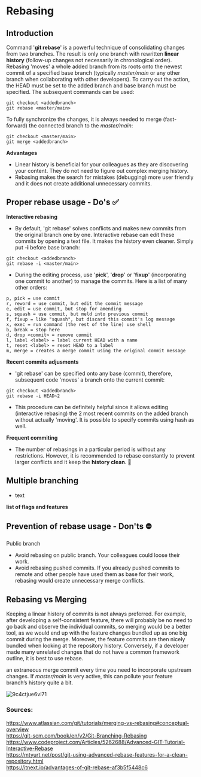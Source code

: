 # Rebasing

## Introduction
Command '**git rebase**' is a powerful technique of consolidating changes from two branches. The result is only one branch with rewritten **linear history** (follow-up changes not necessarily in chronological order).
Rebasing 'moves' a whole added branch from its roots onto the newest commit of a specified base branch (typically *master/main* or any other branch when collaborating with other developers).
To carry out the action, the HEAD must be set to the added branch and base branch must be specified. The subsequent commands can be used:
```
git checkout <addedbranch>
git rebase <master/main>
```
To fully synchronize the changes, it is always needed to merge (fast-forward) the connected branch to the *master/main*:
```
git checkout <master/main>
git merge <addedbranch>
```

**Advantages**
+ Linear history is beneficial for your colleagues as they are discovering your content. They do not need to figure out complex merging history. 
+ Rebasing makes the search for mistakes (debugging) more user friendly and it does not create additional unnecessary commits.

## Proper rebase usage - Do's :white_check_mark:

**Interactive rebasing**

- By default, 'git rebase' solves conflicts and makes new commits from the original branch one by one. Interactive rebase can edit these commits by opening a text file. It makes the history even cleaner. Simply put **-i** before base branch:
```
git checkout <addedbranch>
git rebase -i <master/main>
```
+ During the editing process, use '**pick**', '**drop**' or '**fixup**' (incorporating one commit to another) to manage the commits. Here is a list of many other orders:

```
p, pick = use commit
r, reword = use commit, but edit the commit message
e, edit = use commit, but stop for amending
s, squash = use commit, but meld into previous commit
f, fixup = like "squash", but discard this commit's log message
x, exec = run command (the rest of the line) use shell
b, break = stop here
d, drop <commit> = remove commit
l, label <label> = label current HEAD with a name
t, reset <label> = reset HEAD to a label
m, merge = creates a merge commit using the original commit message
```
  
**Recent commits adjusments**
- 'git rebase' can be specified onto any base (commit), therefore, subsequent code 'moves' a branch onto the current commit:
```
git checkout <addedbranch>
git rebase -i HEAD~2
```
+ This procedure can be definitely helpful since it allows editing (interactive rebasing) the 2 most recent commits on the added branch without actually 'moving'. It is possible to specify commits using hash as well.

**Frequent commiting**
- The number of rebasings in a particular period is without any restrictions. However, it is recommended to rebase constantly to prevent larger conflicts and it keep the **history clean**. :broom: 

**Multiple branching**
- 
+ text

**list of flags and features**

## Prevention of rebase usage - Don'ts :no_entry:
Public branch
- Avoid rebasing on public branch. Your colleagues could loose their work.
- Avoid rebasing pushed commits. If you already pushed commits to remote and other people have used them as base for their work, rebasing would create unnecessary merge conflicts.

## Rebasing vs Merging
Keeping a linear history of commits is not always preferred. For example, after developing a self-consistent feature, there will probably be no need to go back and observe the individual commits, so merging would be a better tool, as we would end up with the feature changes bundled up as one big commit during the merge. Moreover, the feature commits are then nicely bundled when looking at the repository history. Conversely, if a developer made many unrelated changes that do not have a common framework outline, it is best to use rebase.


an extraneous merge commit every time you need to incorporate upstream changes. If *master/main* is very active, this can pollute your feature branch’s history quite a bit. 


![9c4ctjue6vl71](https://user-images.githubusercontent.com/79012119/132845480-9913fca6-3b2a-4771-bfc6-8cd1e96e7c10.jpg)

### Sources:  
https://www.atlassian.com/git/tutorials/merging-vs-rebasing#conceptual-overview  
https://git-scm.com/book/en/v2/Git-Branching-Rebasing   
https://www.codeproject.com/Articles/5262688/Advanced-GIT-Tutorial-Interactive-Rebase  
https://mtyurt.net/post/git-using-advanced-rebase-features-for-a-clean-repository.html  
https://itnext.io/advantages-of-git-rebase-af3b5f5448c6  
